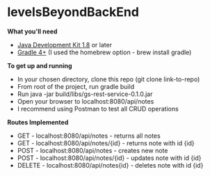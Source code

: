 # levelsBeyondBackEnd

<strong>What you'll need</strong>
<ul>
  <li><a href="https://www.oracle.com/technetwork/java/javase/downloads/index.html">Java Development Kit 1.8</a> or later</li>
  <li><a href="https://gradle.org/install/">Gradle 4+</a> (I used the homebrew option - brew install gradle)</li>
</ul>

<strong>To get up and running</strong>
<ul>
  <li>In your chosen directory, clone this repo (git clone link-to-repo)</li>
  <li>From root of the project, run gradle build</li>
  <li>Run java -jar build/libs/gs-rest-service-0.1.0.jar</li>
  <li>Open your browser to localhost:8080/api/notes</li>
  <li>I recommend using Postman to test all CRUD operations</li>
 </ul>
 
 <strong>Routes Implemented</strong>
 <ul>
  <li>GET - localhost:8080/api/notes - returns all notes</li>
  <li>GET - localhost:8080/api/notes/{id} - returns note with id {id}</li>
  <li>POST - localhost:8080/api/notes - creates new note</li>
  <li>POST - localhost:8080/api/notes/{id} - updates note with id {id}</li>
  <li>DELETE - localhost:8080/api/notes{id} - deletes note with id {id}</li>
 </ul>
